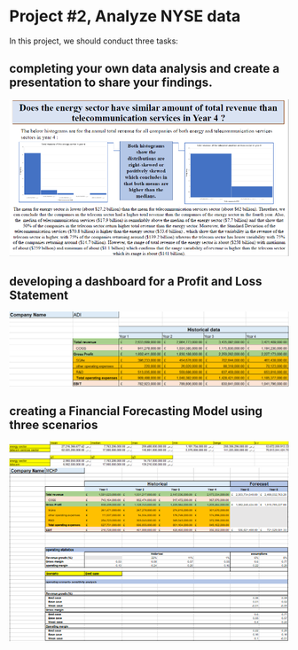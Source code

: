 # Project #2, Analyze NYSE data


In this project, we should conduct three tasks:

## completing your own data analysis and create a presentation to share your findings.
![question and answer](https://github.com/saloyiana/Business_analytics_projects/blob/main/projectdata-nyse/image/Question.png)

## developing a dashboard for a Profit and Loss Statement
![dashboard P&LS](https://github.com/saloyiana/Business_analytics_projects/blob/main/projectdata-nyse/image/Dynamic%20P%26L%20statement.png)

## creating a Financial Forecasting Model using three scenarios

![summary statistics](https://github.com/saloyiana/Business_analytics_projects/blob/main/projectdata-nyse/image/summary%20statistics.png)
![financial forecasting](https://github.com/saloyiana/Business_analytics_projects/blob/main/projectdata-nyse/image/Forecasting%20Model.png)
